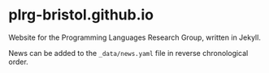 # plrg-bristol.github.io

Website for the Programming Languages Research Group, written in Jekyll.

News can be added to the `_data/news.yaml` file in reverse chronological order.
